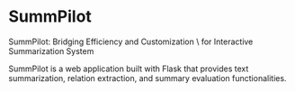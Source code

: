 # SummPilot
SummPilot: Bridging Efficiency and Customization \\ for Interactive Summarization System

SummPilot is a web application built with Flask that provides text summarization, relation extraction, and summary evaluation functionalities.
